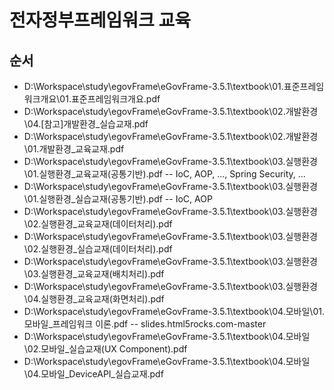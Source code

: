 # 전자정부프레임워크 교육

## 순서
- ‪D:\Workspace\study\egovFrame\eGovFrame-3.5.1\textbook\01.표준프레임워크개요\01.표준프레임워크개요.pdf
- ‪D:\Workspace\study\egovFrame\eGovFrame-3.5.1\textbook\02.개발환경\04.[참고]개발환경_실습교재.pdf
- ‪D:\Workspace\study\egovFrame\eGovFrame-3.5.1\textbook\02.개발환경\01.개발환경_교육교재.pdf
- ‪D:\Workspace\study\egovFrame\eGovFrame-3.5.1\textbook\03.실행환경\01.실행환경_교육교재(공통기반).pdf
-- IoC, AOP, ..., Spring Security, ...
- ‪D:\Workspace\study\egovFrame\eGovFrame-3.5.1\textbook\03.실행환경\01.실행환경_실습교재(공통기반).pdf
-- IoC, AOP
- ‪D:\Workspace\study\egovFrame\eGovFrame-3.5.1\textbook\03.실행환경\02.실행환경_교육교재(데이터처리).pdf
- ‪D:\Workspace\study\egovFrame\eGovFrame-3.5.1\textbook\03.실행환경\02.실행환경_실습교재(데이터처리).pdf
- ‪D:\Workspace\study\egovFrame\eGovFrame-3.5.1\textbook\03.실행환경\03.실행환경_교육교재(배치처리).pdf
- ‪D:\Workspace\study\egovFrame\eGovFrame-3.5.1\textbook\03.실행환경\04.실행환경_교육교재(화면처리).pdf
- ‪D:\Workspace\study\egovFrame\eGovFrame-3.5.1\textbook\04.모바일\01.모바일_프레임워크 이론.pdf
-- slides.html5rocks.com-master
- ‪D:\Workspace\study\egovFrame\eGovFrame-3.5.1\textbook\04.모바일\02.모바일_실습교재(UX Component).pdf
- ‪D:\Workspace\study\egovFrame\eGovFrame-3.5.1\textbook\04.모바일\04.모바일_DeviceAPI_실습교재.pdf